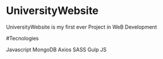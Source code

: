 # UniversityWebsite
UniversityWebsite is my first ever Project in WeB Development

#Tecnologies

Javascript
MongoDB
Axios
SASS
Gulp JS
